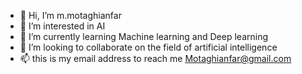 - 👋 Hi, I’m m.motaghianfar
- 👀 I’m interested in AI
- 🌱 I’m currently learning Machine learning and Deep learning
- 💞️ I’m looking to collaborate on the field of artificial intelligence
- 📫 this is my email address to reach me Motaghianfar@gmail.com

<!---
llmo2ll/llmo2ll is a ✨ special ✨ repository because its `README.md` (this file) appears on your GitHub profile.
You can click the Preview link to take a look at your changes.
--->

